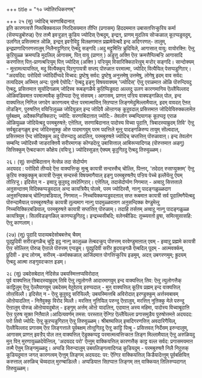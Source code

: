 +++
title = "१० ज्योतिरधिकरणम्"

+++
२५ (सू) ज्योदिच् चरणाबिदानात्  
इऩि कारणत्वत्तै निरूबिक्कवल्ल निरदिसयमाऩ तीप्ति (प्रगासम्) हिददममाऩ उबासऩत्तिऱ्कुरिय कर्मा (सॆयप्पडुबॊरुळ्) ऎऩ्ऱ तऩ्मै इवऱ्ऱुडऩ् कूडिय ज्योदिस् ऎऩ्बदुम्, इन्द्रऩ्, प्राणम् मुदलिय सॊऱ्कळाल् कूऱप्पडुवदुम्, उलगिल् प्रसित्तमाऩ ऒळि, इन्द्रऩ् इवऱ्ऱैविट्टु विलक्षणमाऩ प्रह्ममेयॆऩ्बदै इन्द अदिगरणत्- तालुम्, इन्द्रप्राणादिगरणत्तालुम् निलैनाट्टुगिऱार् ऎऩ्बदु सङ्गदि।अदु मट्टुमिऩ्ऱि च्रुदियिले, आगासात् वायु: वायोरक्ऩि: ऎऩ्ऱु कूऱियुळ्ळ क्रमप्पडि मुदलिल् आगासम्, पिऩ् वायु (प्राणऩ् ) अडुत्तु अक्ऩि ऎऩ्ऱ क्रमत्तैप्पिऩ्बऱ्ऱि आगासादि करणत्तिऩ् पिऩ्-प्राणऩ्बऱ्ऱियुम् पिऩ् ज्योदिस् (अक्ऩि ) पऱ्ऱियुम् विसारिक्किऱारॆऩ्ऱुम् मऱ्ऱोर् सङ्गदि। सान्दोक्यम् - मूऩ्ऱामत्यायत्तिल्, मदु वित्यैक्कुप् पिऱगुगायत्री सप्तप् पॊरुळाऩ परमात्मा, ज्योदिर् वित्यैयिल् पेसप्पडुगिऱार्। "अदयदिद: परोदिवो ज्योदिर्दीप्यदे विच्वद: प्रुष्टेषु सर्वद: प्रुष्टेषु अनुत्तमेषु उत्तमेषु, लोगेषु इदम् वाव सर्वद: तत्यदिदम् अस्मिऩ् अन्द: पुरुषे ऐयोदि:' ऎऩ्बदु इङ्गु विषयवाक्यम् 'ज्योदिस्' ऎऩ्ऱु एराळमाऩ ऒळि पॊरुन्दियदु ऎऩ्बदु, प्रसित्तमाऩ सूर्यादिगळाम् जोदिस्व रूबङ्गळैये कुऱिप्पिडुवदा अल्लदु उलग कारणमागिय ऎल्लैयिल्लाद ऒळिवडिवमाऩ परमात्मावैक् कुऱिप्पदा ऎऩ्ऱु संसयम्। आगासम्, प्राणऩ् पऱ्ऱिय वाक्यङ्गळिल् पोल, इन्द वाक्यत्तिल् निगिल जगदेग कारणत्वम् पोऩ्ऱ परमात्माविऩ् सिऱप्पाऩ लिङ्गमेदुमिल्लामैयाल्, इदम् वावदत् ऎऩत् तॊडङ्गि, पुरुषऩिऩ् वयिऱ्ऱिलुळ्ळ जोदियुडऩ् इन्द जोदियै ऒऩ्ऱागक् कूऱुवदाल् प्रसित्तमाऩ जोदियेयिरुक्कलामॆऩ पूर्वबक्षम्, अदैक्कण्डिक्किऱार्; ज्योदि: सरणाबिदाऩात् ज्योदि:- तेवलोग स्म्बन्दियागक् कूऱप्पट्ट एराळ ऒळियुळ्ळ जोदियॆऩ्बदु परमबुरुषऩे; एऩॆऩिल्, सरणाबिदानात् पादोस्य विच्वा पूदाऩि, त्रिबादस्याम्रुदम् तिवि' ऎऩ्ऱु सर्वबूदङ्गळुम् इन्द जोदिस्सुक्कु ऒरु पादमागवुम् परम पदत्तिले मूऩ्ऱु पादङ्गळिरुप्प तायुम् सॊल्वदाल्, प्रसित्तमाऩ ऎन्द सोदिक्कुम् अदु पॊरुन्दादु आदलिऩ्, परमबुरुषऩे ज्योदिच् चप्तत्तिऩ् पॊरुळावाऩ्। इन्द तेवलोग सम्बन्दि ज्योदिस्सै जाडराक्ऩियै सरीरमागक् कॊण्डदॆऩ्ऱु उबासित्ताल् आबिरूप्यादिगळ् (पॊरुत्तमाऩ अऴगु) सित्तिक्कुम् ऎऩ्बदऱ्काग कौक्षेय (वयिऱ्ऱु ) ज्योदिस्सुडऩ् ऐक्यम् कूऱुगिऱदु ऎऩ्बदु तिरुवुळ्ळम्।

२६। (सू) सन्दोबिदाऩान् नेत्सेन्न तदा सेदोर्प्पण  
अदयदद : परोदिवो तीप्यदे ऎऩ्ऱ वाक्यत्तिऱ्कु मुऩ्बु कायत्री सन्दस्सैच् चॊल्लि, पिऩ्ऩर्, 'तदेदत् रुसाप्युक्तम्' ऎऩ्ऱु कूऱिय रुक्कुक्कुम् कायत्री ऎऩ्ऩुम् सन्दस्से विषयमागैयाल् इङ्गु परमबुरुषऩैप् पऱ्ऱिय पेच्चे इल्लैयॆऩ्ऱु ऐयम् तोऩ्ऱिऱ्ऱु। इदिसेत् न - इव्वाऱु कूऱुवदु तवऱॆऩ्गिऱार्। एऩॆऩिल्, तदासेदोर्प्पण निगमात् - अव्वाऱु सित्तत्ताले अऩुसन्दाऩम् विदिक्कप्पडुवदाल् अन्द कायत्रियैप् पोलवे, परम ज्योदिस्सै, नाऩ्गु पादङ्गळुळ्ळदाग अऩुसन्दिक्कच् चॊल्गिऱबडियाल्, निगमात् – निच्चयिक्कप्पडुवदऩाल् सप्त रूबमाऩ कायत्री सर्व पूदात्मिगैयॆऩ्बदु पॊरुन्दामैयाल् परमबुरुषऩैक् कायत्री तुल्यमाग नाऩ्गु पादमुळ्ळवऩाग अऩुसन्दिक्क वेण्डुमॆऩ्ऱु निच्चयिक्किऱबडियाल्, परमबुरुषऩे कायत्री सप्तत्तिऩ् पॊरुळाम्। तदाहि तर्सऩम् अव्वाऱु नाऩ्गु पादङ्गळुळ्ळ कायत्रियुम्। सिलविडङ्गळिल् काणप्पडुगिऱदु। इन्द्रच्चसीबदि; वलेनबीडिद: तुच्च्यवऩो व्रुषा, समित्सुसासहि: ऎऩ्ऱु काणलाम्।

(२७) (सू) पूदादि पादव्यबदेसोबबत्तेच् चैवम्  
पूदप्रुदिवी सरीरङ्गळैच् चुट्टि इदु नाऩ्गु कालुळ्ळ तॆऩ्बदऱ्कुप् पॊरुत्तम् वरवेण्डुमाऩाल् एवम् - इव्वाऱु प्रह्ममे कायत्री ऎऩ्ऱ सॊल्लिऩ् पॊरुळ् ऎऩ्ऱाले पॊरुत्तम् एऱ्पडुम्। पूदप्रुदिवी सरीर ह्रुदयङ्गळै ऎऩ्बदिल् पूदम् - आत्मवर्क्कम्, प्रुदिवी - इन्द लोगम्, सरीरम् -कर्माक्कळाल् आर्जिदमाऩ पोगत्तिऱ्कुरिय इडमुम्, अदऩ् उबगरणमुम्; ह्रुदयम् ऎऩ्बदु आत्मा तङ्गुवदऱ्काऩ इडम्।

२८ (सू) उबदेसबेदात् नेदिसेन्न उबयस्मिऩ्ऩप्यविरोदात्  
पूर्व वाक्यत्तिल् त्रिबादस्याम्रुदम् तिवि ऎऩ्ऱु त्युलोगत्तै आदारमागवुम् इन्द वाक्यत्तिल् तिव: ऎऩ्ऱु त्युलोगत्तैक् काट्टिलुम् ऎऩ्ऱु ऎल्लैयागवुम् उबदेसम् वेऱुवेऱाय् इरुप्पदाल् - मुऩ् वाक्यत्तिल् कूऱिय प्रह्मम् इन्द वाक्यत्तिल् तोऩ्ऱविल्लै। इदिसेत् न - ऎऩ्ऱु कूऱुवदु सरियिल्लै; उबयस्मिऩ्ऩबि अविरोदात् इरण्डुक्कुम् अर्त्तस्वबावम् ऒऩ्ऱेयादलिऩ् - निऩैवुक्कु विरोद मिल्लै। मरत्तिऩ् नुऩियिल् परुन्दु ऎऩ्ऱालुम्, मरत्तिऩ् नुऩिक्कु मेले परुन्दु ऎऩ्ऱालुम् पॊरुळ् ऒऩ्ऱेयावदुबोल् - इङ्गुम् अर्त्तम् ऒऩ्ऱे यादलिऩ्, एदावाऩ् अस्य महिमा, पादोस्य विच्वाबूदाऩि ऎऩ्ऱ पुरुष सूक्त निऩैवाले।आदित्यवर्णम् तमस: परस्तात् ऎऩ्गिऱ ऎल्लैयिल्ला प्रगासमुडैय पुरुषोत्तमऩे अदयदद: परो तिवो ज्योदि: ऎऩ्ऱु कूऱप्पडुगिऱाऩ् ऎऩ्ऱु तिरुवुळ्ळम्। श्रीबाष्यत्तिल् इव्वदिगरणत्तिऩ् अवदारिगैयिल्, ऎल्लैयिल्लाद प्रगासम् ऎऩ्ऱ लिङ्गत्ताले पूर्वबक्षम् तोऩ्ऱुगिऱदु ऎऩ्ऱु काट्टि पिऩ्बु - प्रसित्तवत् निर्देसम् इरुन्दालुम्, आगासम् प्राणऩ् इवऱ्ऱैप् पोल तऩ् वाक्यत्तिल् ऎडुक्कप्पट्ट परमात्मत्वत्तिऱ्काऩ लिङ्ग मिल्लामैयाल् ऎऩ्ऱु अरुळियदु मुऩ् पिऩ् मुरणायुळ्ळदेयॆऩ्ऩिल्, 'अदयदद परो' ऎऩ्ऩुम् वाक्कियत्तिल् कारणत्तैक् काट्ट वल्ल सर्वद: प्रगासमयमाऩ तऩ्मै ऎऩुम् लिङ्गमुळ्ळदु। अप्पडि यिरुन्दालुम् उबयलिङ्गत्वादिगळ् कूडियदुम् - परमबुरुषऩै निलै निऱुत्तक् कूडियदुमाऩ जगत् कारणत्वम् ऎऩ्ऩुम् लिङ्गम् अदयदद: पर: ऎऩ्गिऱ वाक्कियत्तिल् किडैयादॆऩ्ऩुम् पूर्वबक्षियिऩ् करुत्ताल् अरुळिच् चॆय्वदाल् मुरण्बाडिल्लै। अप्पडियाऩ सिऱप्पाऩ लिङ्गम् तऩ् वाक्कियत् तिलिरुप्पदागत् तिरुवुळ्ळम्।

